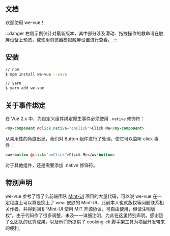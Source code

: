 文档
---

欢迎使用 we-vue！

:::danger
右侧示例仅针对最新版本，其中部分涉及滑动、拖拽操作的救命请在触屏设备上预览，或使用浏览器模拟触屏设置进行查看。
:::

## 安装

```bash
// npm
$ npm install we-vue --save

// yarn
$ yarn add we-vue
```

## 关于事件绑定

在 Vue 2.x 中，为自定义组件绑定原生事件必须使用 `.native` 修饰符：

```html
<my-component @click.native="onClick">Click Me</my-component>
```

从易用性的角度出发，我们对 Button 组件进行了处理，使它可以监听 click 事件：

```html
<wv-button @click="onClick">Click Me</wv-button>
```

对于其他组件，还是需要添加 .native 修饰符。

## 特别声明

we-vue 参考了饿了么前端团队 [Mint-UI](http://mint-ui.github.io/#!/zh-cn) 项目的大量代码，可以说 we-vue 在一定程度上可以算是换上了 weui 皮肤的 Mint-UI，此前本人也就版权等问题联系相关作者，并得到回复“Mint-UI 使用 MIT 开源协议，可自由使用，但请注明版权”。由于代码作了很多调整，未及一一详细注明，为此在这里特别声明。感谢饿了么团队的优秀成果，以及他们所提供了 cooking-cli 脚手架工具为项目开发带来的便利。
